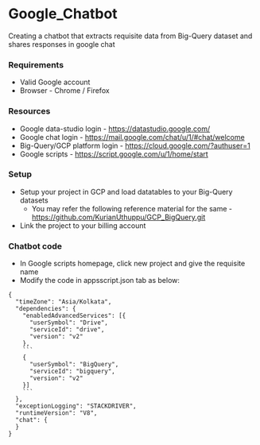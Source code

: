# Google_Chatbot
Creating a chatbot that extracts requisite data from Big-Query dataset and shares responses in google chat

### Requirements
* Valid Google account
* Browser - Chrome / Firefox

### Resources
- Google data-studio login - https://datastudio.google.com/  
- Google chat login - https://mail.google.com/chat/u/1/#chat/welcome  
- Big-Query/GCP platform login - https://cloud.google.com/?authuser=1  
- Google scripts - https://script.google.com/u/1/home/start  

### Setup
- Setup your project in GCP and load datatables to your Big-Query datasets
  - You may refer the following reference material for the same - https://github.com/KurianUthuppu/GCP_BigQuery.git
- Link the project to your billing account

### Chatbot code
- In Google scripts homepage, click new project and give the requisite name
- Modify the code in appsscript.json tab as below:
```
{
  "timeZone": "Asia/Kolkata",
  "dependencies": {
    "enabledAdvancedServices": [{
      "userSymbol": "Drive",
      "serviceId": "drive",
      "version": "v2"
    }, 
    ```
    {
      "userSymbol": "BigQuery",
      "serviceId": "bigquery",
      "version": "v2"
    }]
    ```
  },
  "exceptionLogging": "STACKDRIVER",
  "runtimeVersion": "V8",
  "chat": {
  }
}
```
